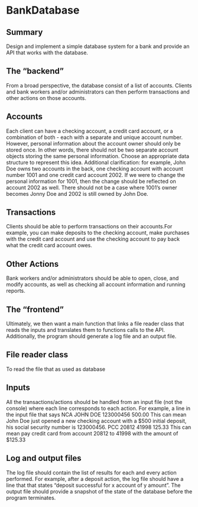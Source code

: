 # BankDatabase

## Summary
  Design and implement a simple database system for a bank and provide an API that works with the database. 

## The “backend”
  From a broad perspective, the database consist of a list of accounts. Clients and bank workers and/or administrators can then perform transactions and other actions on those accounts.

## Accounts
  Each client can have a checking account, a credit card account, or a combination of both - each with a separate and unique account number. However, personal information about the account owner should only be stored once. In other words, there should not be two separate account objects storing the same personal information. Choose an appropriate data structure to represent this idea.
	Additional clarification: for example, John Doe owns two accounts in the back, one checking account with account number 1001 and one credit card account 2002. If we were to change the personal information for 1001, then the change should be reflected on account 2002 as well. There should not be a case where 1001’s owner becomes Jonny Doe and 2002 is still owned by John Doe.

## Transactions
  Clients should be able to perform transactions on their accounts.For example, you can make deposits to the checking account, make purchases with the credit card account and use the checking account to pay back what the credit card account owes.

## Other Actions
  Bank workers and/or administrators should be able to open, close, and modify accounts, as well as checking all account information and running reports. 

## The “frontend”
  Ultimately, we then want a main function that links a file reader class that reads the inputs and translates them to functions calls to the API. Additionally, the program should generate a log file and an output file.

## File reader class
  To read the file that as used as database

## Inputs
  All the transactions/actions should be handled from an input file (not the console) where each line corresponds to each action.
  For example, a line in the input file that says
  NCA JOHN DOE 123000456 500.00
  This can mean John Doe just opened a new checking account with a $500 initial deposit, his social security number is 123000456.
  PCC 20812 41998 125.33
  This can mean pay credit card from account 20812 to 41998 with the amount of $125.33

## Log and output files
  The log file should contain the list of results for each and every action performed. For example, after a deposit action, the log file should have a line that that states “deposit successful for x account of y amount”.
	The output file should provide a snapshot of the state of the database before the program terminates.
